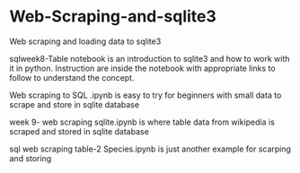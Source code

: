 # Web-Scraping-and-sqlite3
Web scraping and loading data to sqlite3

sqlweek8-Table notebook is an introduction to sqlite3 and how to work with it in python. Instruction are inside the notebook with appropriate links to follow to understand the concept.

Web scraping to SQL .ipynb is easy to try for beginners with small data to scrape and store in sqlite database

week 9- web scraping sqlite.ipynb is where table data from wikipedia is scraped and stored in sqlite database

sql web scraping table-2 Species.ipynb is just another example for scarping and storing
